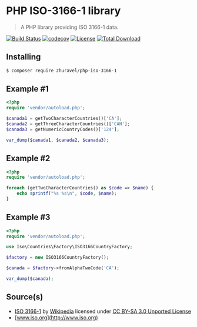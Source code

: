 # PHP ISO-3166-1 library
> A PHP library providing ISO 3166-1 data.

[![Build Status](https://travis-ci.com/zhooravell/php-iso-3166-1.svg?branch=master)](https://travis-ci.com/zhooravell/php-iso-3166-1)
[![codecov](https://codecov.io/gh/zhooravell/php-iso-3166-1/branch/master/graph/badge.svg)](https://codecov.io/gh/zhooravell/php-iso-3166-1)
[![License](https://img.shields.io/packagist/l/zhuravel/php-iso-3166-1.svg?style=flat-square)](https://packagist.org/packages/zhuravel/php-iso-3166-1)
[![Total Download](https://img.shields.io/packagist/dt/zhuravel/php-iso-3166-1.svg)](https://packagist.org/packages/zhuravel/php-iso-3166-1)

## Installing

``` sh
$ composer require zhuravel/php-iso-3166-1
```

## Example #1
```php
<?php
require 'vendor/autoload.php';

$canada1 = getTwoCharacterCountries()['CA'];
$canada2 = getThreeCharacterCountries()['CAN'];
$canada3 = getNumericCountryCodes()['124'];

var_dump($canada1, $canada2, $canada3);
```

## Example #2
```php
<?php
require 'vendor/autoload.php';

foreach (getTwoCharacterCountries() as $code => $name) {
    echo sprintf("%s %s\n", $code, $name);
}
```

## Example #3
```php
<?php
require 'vendor/autoload.php';

use Iso\Countries\Factory\ISO3166CountryFactory;

$factory = new ISO3166CountryFactory();

$canada = $factory->fromAlphaTwoCode('CA');

var_dump($canada);
```

## Source(s)

* [ISO 3166-1](http://en.wikipedia.org/wiki/ISO_3166-1) by [Wikipedia](http://www.wikipedia.org) licensed under [CC BY-SA 3.0 Unported License](http://en.wikipedia.org/wiki/Wikipedia:Text_of_Creative_Commons_Attribution-ShareAlike_3.0_Unported_License)
* [www.iso.org](http://www.iso.org)